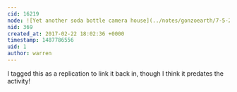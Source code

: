 ```yaml
---
cid: 16219
node: ![Yet another soda bottle camera house](../notes/gonzoearth/7-5-2011/yet-another-soda-bottle-camera-house)
nid: 369
created_at: 2017-02-22 18:02:36 +0000
timestamp: 1487786556
uid: 1
author: warren
---
```


I tagged this as a replication to link it back in, though I think it predates the activity! 